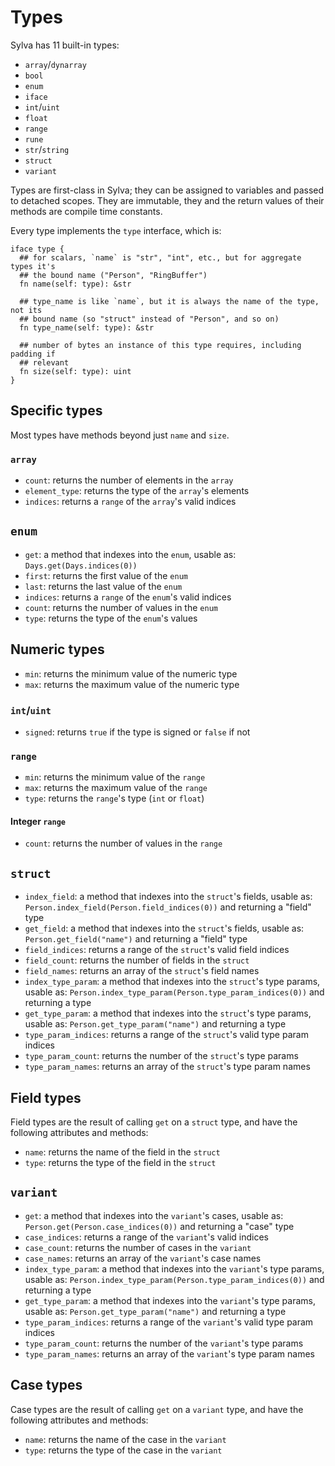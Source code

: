 # Types

Sylva has 11 built-in types:

- `array`/`dynarray`
- `bool`
- `enum`
- `iface`
- `int`/`uint`
- `float`
- `range`
- `rune`
- `str`/`string`
- `struct`
- `variant`

Types are first-class in Sylva; they can be assigned to variables and passed to
detached scopes. They are immutable, they and the return values of their
methods are compile time constants.

Every type implements the `type` interface, which is:

```sylva
iface type {
  ## for scalars, `name` is "str", "int", etc., but for aggregate types it's
  ## the bound name ("Person", "RingBuffer")
  fn name(self: type): &str

  ## type_name is like `name`, but it is always the name of the type, not its
  ## bound name (so "struct" instead of "Person", and so on)
  fn type_name(self: type): &str

  ## number of bytes an instance of this type requires, including padding if
  ## relevant
  fn size(self: type): uint
}
```

## Specific types

Most types have methods beyond just `name` and `size`.

### `array`

* `count`: returns the number of elements in the `array`
* `element_type`: returns the type of the `array`'s elements
* `indices`: returns a `range` of the `array`'s valid indices

## `enum`

* `get`: a method that indexes into the `enum`, usable as:
         `Days.get(Days.indices(0))`
* `first`: returns the first value of the `enum`
* `last`: returns the last value of the `enum`
* `indices`: returns a `range` of the `enum`'s valid indices
* `count`: returns the number of values in the `enum`
* `type`: returns the type of the `enum`'s values

## Numeric types

* `min`: returns the minimum value of the numeric type
* `max`: returns the maximum value of the numeric type

### `int`/`uint`

* `signed`: returns `true` if the type is signed or `false` if not

### `range`

* `min`: returns the minimum value of the `range`
* `max`: returns the maximum value of the `range`
* `type`: returns the `range`'s type (`int` or `float`)

#### Integer `range`

* `count`: returns the number of values in the `range`

## `struct`

* `index_field`: a method that indexes into the `struct`'s fields, usable as:
  `Person.index_field(Person.field_indices(0))` and returning a "field" type
* `get_field`: a method that indexes into the `struct`'s fields, usable as:
  `Person.get_field("name")` and returning a "field" type
* `field_indices`: returns a range of the `struct`'s valid field indices
* `field_count`: returns the number of fields in the `struct`
* `field_names`: returns an array of the `struct`'s field names
* `index_type_param`: a method that indexes into the `struct`'s type
  params, usable as: `Person.index_type_param(Person.type_param_indices(0))`
  and returning a type
* `get_type_param`: a method that indexes into the `struct`'s type params,
  usable as: `Person.get_type_param("name")` and returning a type
* `type_param_indices`: returns a range of the `struct`'s valid type param
  indices
* `type_param_count`: returns the number of the `struct`'s type params
* `type_param_names`: returns an array of the `struct`'s type param names

## Field types

Field types are the result of calling `get` on a `struct` type, and have the
following attributes and methods:

* `name`: returns the name of the field in the `struct`
* `type`: returns the type of the field in the `struct`

## `variant`

* `get`: a method that indexes into the `variant`'s cases, usable as:
  `Person.get(Person.case_indices(0))` and returning a "case" type
* `case_indices`: returns a range of the `variant`'s valid indices
* `case_count`: returns the number of cases in the `variant`
* `case_names`: returns an array of the `variant`'s case names
* `index_type_param`: a method that indexes into the `variant`'s type
  params, usable as: `Person.index_type_param(Person.type_param_indices(0))`
  and returning a type
* `get_type_param`: a method that indexes into the `variant`'s type params,
  usable as: `Person.get_type_param("name")` and returning a type
* `type_param_indices`: returns a range of the `variant`'s valid type param
  indices
* `type_param_count`: returns the number of the `variant`'s type params
* `type_param_names`: returns an array of the `variant`'s type param names

## Case types

Case types are the result of calling `get` on a `variant` type, and have the
following attributes and methods:

* `name`: returns the name of the case in the `variant`
* `type`: returns the type of the case in the `variant`
